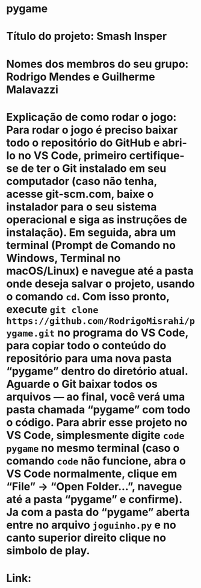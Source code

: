 # pygame
# Título do projeto: Smash Insper
# Nomes dos membros do seu grupo: Rodrigo Mendes e Guilherme Malavazzi
# Explicação de como rodar o jogo: Para rodar o jogo é preciso baixar todo o repositório do GitHub e abri-lo no VS Code, primeiro certifique-se de ter o Git instalado em seu computador (caso não tenha, acesse git-scm.com, baixe o instalador para o seu sistema operacional e siga as instruções de instalação). Em seguida, abra um terminal (Prompt de Comando no Windows, Terminal no macOS/Linux) e navegue até a pasta onde deseja salvar o projeto, usando o comando `cd`. Com isso pronto, execute `git clone https://github.com/RodrigoMisrahi/pygame.git` no programa do VS Code, para copiar todo o conteúdo do repositório para uma nova pasta “pygame” dentro do diretório atual. Aguarde o Git baixar todos os arquivos — ao final, você verá uma pasta chamada “pygame” com todo o código. Para abrir esse projeto no VS Code, simplesmente digite `code pygame` no mesmo terminal (caso o comando `code` não funcione, abra o VS Code normalmente, clique em “File” → “Open Folder…”, navegue até a pasta “pygame” e confirme). Ja com a pasta do “pygame” aberta entre no arquivo `joguinho.py` e no canto superior direito clique no simbolo de play.
# Link: